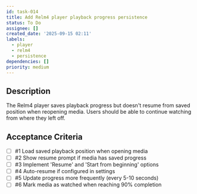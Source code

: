 ```yaml
---
id: task-014
title: Add Relm4 player playback progress persistence
status: To Do
assignee: []
created_date: '2025-09-15 02:11'
labels:
  - player
  - relm4
  - persistence
dependencies: []
priority: medium
---
```


## Description

The Relm4 player saves playback progress but doesn't resume from saved position when reopening media. Users should be able to continue watching from where they left off.

## Acceptance Criteria
<!-- AC:BEGIN -->
- [ ] #1 Load saved playback position when opening media
- [ ] #2 Show resume prompt if media has saved progress
- [ ] #3 Implement 'Resume' and 'Start from beginning' options
- [ ] #4 Auto-resume if configured in settings
- [ ] #5 Update progress more frequently (every 5-10 seconds)
- [ ] #6 Mark media as watched when reaching 90% completion
<!-- AC:END -->
